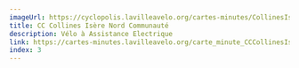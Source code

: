 ```yaml
---
imageUrl: https://cyclopolis.lavilleavelo.org/cartes-minutes/CollinesIsèreNord_VAE.png
title: CC Collines Isère Nord Communauté
description: Vélo à Assistance Electrique
link: https://cartes-minutes.lavilleavelo.org/carte_minute_CCCollinesIsèreNordCommunauté_VAE.html
index: 3
---
```


